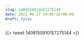 ```yaml
---
slug: 1409150910157275144
date: 2021-06-27 14:05:32+00:00
draft: false
---
```


{{< tweet 1409150910157275144 >}}
